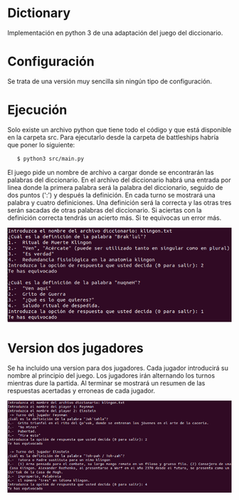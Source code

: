 # Dictionary

Implementación en python 3 de una adaptación del juego del diccionario.

# Configuración

Se trata de una versión muy sencilla sin ningún tipo de configuración.

# Ejecución

Solo existe un archivo python que tiene todo el código y que está disponible en la carpeta src.
Para ejecutarlo desde la carpeta de battleships habría que poner lo siguiente:

```bash
   $ python3 src/main.py
```

El juego pide un nombre de archivo a cargar donde se encontrarán las palabras del diccionario.
En el archivo del diccionario habrá una entrada por linea donde la primera palabra será la palabra del diccionario, seguido de dos puntos (':') y después la definición.
En cada turno se mostrará una palabra y cuatro definiciones. Una definición será la correcta y las otras tres serán sacadas de otras palabras del diccionario.
Si aciertas con la definición correcta tendrás un acierto más. Si te equivocas un error más.

![Captura del juego](resources/images/screencast1.png)


# Version dos jugadores

Se ha incluido una version para dos jugadores. Cada jugador introducirá su nombre al principio del juego. Los jugadores irán alternando los turnos mientras dure la partida. Al terminar se mostrará un resumen de las respuestas acertadas y erroneas de cada jugador.

![Captura del juego para dos jugadores](resources/images/screencast1_two_players.png)
